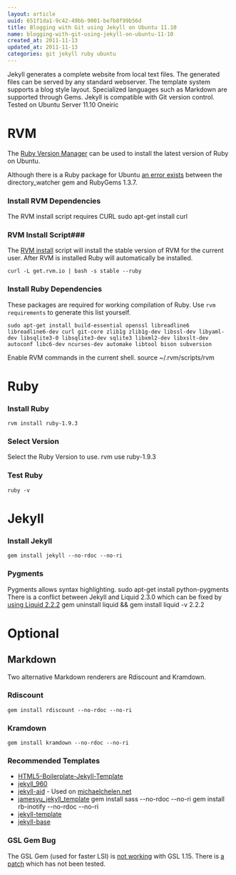 ```yaml
---
layout: article
uuid: 651f1da1-9c42-49bb-9001-be7b8f99b56d
title: Blogging with Git using Jekyll on Ubuntu 11.10
name: blogging-with-git-using-jekyll-on-ubuntu-11-10
created_at: 2011-11-13
updated_at: 2011-11-13
categories: git jekyll ruby ubuntu
---
```


Jekyll generates a complete website from local text files. The generated files can be served by any standard webserver. The template system supports a blog style layout. Specialized languages such as Markdown are supported through Gems. Jekyll is compatible with Git version control. Tested on Ubuntu Server 11.10 Oneiric

<!--more--> 
    
# RVM #
The [Ruby Version Manager](https://rvm.io/) can be used to install the latest version of Ruby on Ubuntu.

Although there is a Ruby package for Ubuntu [an error exists](https://github.com/TwP/directory_watcher/issues/10#issuecomment-2327743) between the directory_watcher gem and RubyGems 1.3.7.

### Install RVM Dependencies ###
The RVM install script requires CURL
    sudo apt-get install curl
### RVM Install Script###
The [RVM install](https://rvm.io/rvm/install/) script will install the stable version of RVM for the current user. After RVM is installed Ruby will automatically be installed.

    curl -L get.rvm.io | bash -s stable --ruby



### Install Ruby Dependencies ###
These packages are required for working compilation of Ruby. Use `rvm requirements` to generate this list yourself.

    sudo apt-get install build-essential openssl libreadline6 libreadline6-dev curl git-core zlib1g zlib1g-dev libssl-dev libyaml-dev libsqlite3-0 libsqlite3-dev sqlite3 libxml2-dev libxslt-dev autoconf libc6-dev ncurses-dev automake libtool bison subversion




Enable RVM commands in the current shell.
    source ~/.rvm/scripts/rvm

# Ruby #

### Install Ruby
    rvm install ruby-1.9.3

### Select Version
Select the Ruby Version to use.
    rvm use ruby-1.9.3

### Test Ruby
    ruby -v

# Jekyll

### Install Jekyll
    gem install jekyll --no-rdoc --no-ri

### Pygments
Pygments allows syntax highlighting.
    sudo apt-get install python-pygments
There is a conflict between Jekyll and Liquid 2.3.0 which can be fixed by [using Liquid 2.2.2](https://github.com/mojombo/jekyll/issues/422#issuecomment-2777592)
    gem uninstall liquid && gem install liquid -v 2.2.2
  
# Optional #

## Markdown
Two alternative Markdown renderers are Rdiscount and Kramdown.
### Rdiscount
    gem install rdiscount --no-rdoc --no-ri
    
### Kramdown
    gem install kramdown --no-rdoc --no-ri

### Recommended Templates
- [HTML5-Boilerplate-Jekyll-Template](https://github.com/bobschi/HTML5-Boilerplate-Jekyll-Template)
- [jekyll_960](https://github.com/btbytes/jekyll_960)
- [jekyll-aid](https://github.com/coolaj86/jekyll-aid/) - Used on [michaelchelen.net](michaelchelen.net)
- [jamesyu_jekyll_template](https://github.com/jamesyu/jamesyu_jekyll_template)
        gem install sass --no-rdoc --no-ri
        gem install rb-inotify --no-rdoc --no-ri
- [jekyll-template](https://github.com/tedkulp/jekyll-template)
- [jekyll-base](https://github.com/raphinou/jekyll-base)

### GSL Gem Bug
The GSL Gem (used for faster LSI) is [not working](https://rubyforge.org/tracker/index.php?func=detail&aid=29255&group_id=285&atid=1167) with GSL 1.15. There is [a patch](https://rubyforge.org/tracker/index.php?func=detail&aid=29353&group_id=285&atid=1169) which has not been tested.
